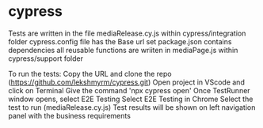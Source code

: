 # cypress
Tests are written in the file mediaRelease.cy.js within cypress/integration folder
cypress.config file has the Base url set
package.json contains dependencies
all reusable functions are wriiten in mediaPage.js within cypress/support folder

To run the tests:
Copy the URL and clone the repo (https://github.com/lekshmyrm/cypress.git)
Open project in VScode and click on Terminal
Give the command 'npx cypress open'
Once TestRunner window opens, select E2E Testing
Select E2E Testing in Chrome
Select the test to run (mediaRelease.cy.js)
Test results will be shown on left navigation panel with the business requirements
